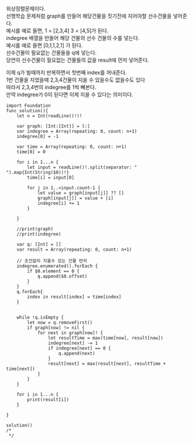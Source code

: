 위상정렬문제이다.   
선행학습 문제처럼 graph를 만들어 해당건물을 짓기전에 지어야할 선수건물을 넣어준다.   
예시를 예로 들면, 1 = [2,3,4] 3 = [4,5]가 된다.   
indegree 배열을 만들어 해당 건물의 선수 건물의 수를 넣는다.   
예시를 예로 들면 [0,1,1,2,1] 가 된다.   
선수건물이 필요없는 건물들을 q에 넣는다.   
당연히 선수건물이 필요없는 건물들의 값을 result에 먼저 넣어준다.   

이제 q가 빌때까지 반복하면서 첫번째 index를 꺼내준다.   
1번 건물을 지었을때 2,3,4건물이 지을 수 있을수도 없을수도 있다   
따라서 2,3,4번의 indegree를 1씩 빼본다.   
만약 indegree가 0이 된다면 이제 지을 수 있다는 의미이다.   

```
import Foundation
func solution(){
    let n = Int(readLine()!)!
    
    var graph: [Int:[Int]] = [:]
    var indegree = Array(repeating: 0, count: n+1)
    indegree[0] = -1
    
    var time = Array(repeating: 0, count: n+1)
    time[0] = 0
    
    for i in 1...n {
        let input = readLine()!.split(separator: " ").map{Int(String($0))!}
        time[i] = input[0]
        
        for j in 1..<input.count-1 {
            let value = graph[input[j]] ?? []
            graph[input[j]] = value + [i]
            indegree[i] += 1
        }
        
    }
    
    //print(graph)
    //print(indegree)
    
    var q: [Int] = []
    var result = Array(repeating: 0, count: n+1)
    
    // 조건없이 지을수 있는 건물 먼저
    indegree.enumerated().forEach {
        if $0.element == 0 {
            q.append($0.offset)
        }
    }
    q.forEach{
        index in result[index] = time[index]
    }
    

    while !q.isEmpty {
        let now = q.removeFirst()
        if graph[now] != nil {
            for next in graph[now]! {
                let resultTime = max(time[now], result[now])
                indegree[next] -= 1
                if indegree[next] == 0 {
                    q.append(next)
                }
                result[next] = max(result[next], resultTime + time[next])
            }
        }
    }
    
    for i in 1...n {
        print(result[i])
    }
    
}

solution()
/*
 */


```
